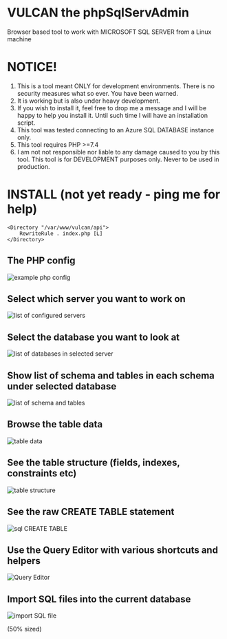 # VULCAN the phpSqlServAdmin
Browser based tool to work with MICROSOFT SQL SERVER from a Linux machine  

NOTICE!
=======

1. This is a tool meant ONLY for development environments. There is no security measures what so ever. You have been warned.
2. It is working but is also under heavy development.  
3. If you wish to install it, feel free to drop me a message and I will be happy to help you install it. Until such time I will have an installation script.
4. This tool was tested connecting to an Azure SQL DATABASE instance only.
5. This tool requires PHP >=7.4 
6. I am not not responsible nor liable to any damage caused to you by this tool. This tool is for DEVELOPMENT purposes only. Never to be used in production.



INSTALL (not yet ready - ping me for help)
==========================================
```
<Directory "/var/www/vulcan/api">
    RewriteRule . index.php [L]
</Directory>
```

## The PHP config
![example php config](./docs/1_config.jpeg)

## Select which server you want to work on
![list of configured servers](./docs/2_select_server.png)

## Select the database you want to look at
![list of databases in selected server](./docs/3_select_database.png)

## Show list of schema and tables in each schema under selected database
![list of schema and tables](./docs/4_list_schema_and_tables.png)

## Browse the table data
![table data](./docs/5_browse_table.png)

## See the table structure (fields, indexes, constraints etc)
![table structure](./docs/6_table_structure.png)

## See the raw CREATE TABLE statement
![sql CREATE TABLE](./docs/7_table_create_sql.png)

## Use the Query Editor with various shortcuts and helpers
![Query Editor](./docs/8_query_editor.png)

## Import SQL files into the current database
![import SQL file](./docs/9_import_sql_file.png)




(50% sized)